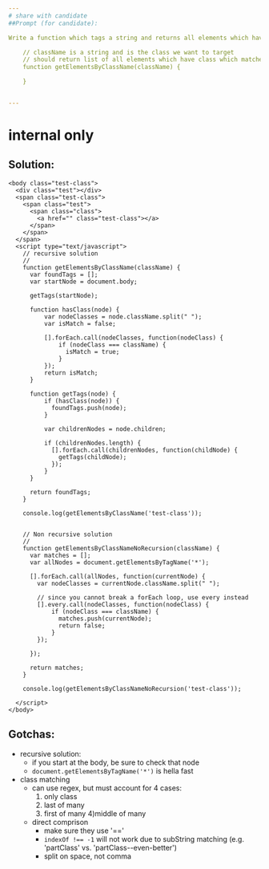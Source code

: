 ```yaml
---
# share with candidate
##Prompt (for candidate):

Write a function which tags a string and returns all elements which have a class which matches the string.

    // className is a string and is the class we want to target
    // should return list of all elements which have class which matches className
    function getElementsByClassName(className) {

    }


---
```


# internal only

## Solution:
    <body class="test-class">
      <div class="test"></div>
      <span class="test-class">
        <span class="test">
          <span class="class">
            <a href="" class="test-class"></a>
          </span>
        </span>
      </span>
      <script type="text/javascript">
        // recursive solution
        //
        function getElementsByClassName(className) {
          var foundTags = [];
          var startNode = document.body;

          getTags(startNode);

          function hasClass(node) {
              var nodeClasses = node.className.split(" ");
              var isMatch = false;

              [].forEach.call(nodeClasses, function(nodeClass) {
                  if (nodeClass === className) {
                    isMatch = true;
                  }
              });
              return isMatch;
          }

          function getTags(node) {
              if (hasClass(node)) {
                foundTags.push(node);
              }

              var childrenNodes = node.children;

              if (childrenNodes.length) {
                [].forEach.call(childrenNodes, function(childNode) {
                  getTags(childNode);
                });
              }
          }

          return foundTags;
        }

        console.log(getElementsByClassName('test-class'));


        // Non recursive solution
        //
        function getElementsByClassNameNoRecursion(className) {
          var matches = [];
          var allNodes = document.getElementsByTagName('*');

          [].forEach.call(allNodes, function(currentNode) {
            var nodeClasses = currentNode.className.split(" ");

            // since you cannot break a forEach loop, use every instead
            [].every.call(nodeClasses, function(nodeClass) {
                if (nodeClass === className) {
                  matches.push(currentNode);
                  return false;
                }
            });

          });

          return matches;
        }

        console.log(getElementsByClassNameNoRecursion('test-class'));

      </script>
    </body>



## Gotchas:
- recursive solution:
  - if you start at the body, be sure to check that node
  - `document.getElementsByTagName('*')` is hella fast
- class matching
  - can use regex, but must account for 4 cases:
    1) only class
    2) last of many
    3) first of many
    4)middle of many
  - direct comprison
    - make sure they use '=='
    - `indexOf !== -1` will not work due to subString matching (e.g. 'partClass' vs. 'partClass--even-better')
    - split on space, not comma
